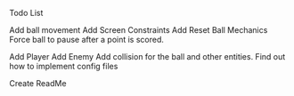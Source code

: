 Todo List

Add ball movement
Add Screen Constraints
Add Reset Ball Mechanics
Force ball to pause after a point is scored.

Add Player
Add Enemy
Add collision for the ball and other entities.
Find out how to implement config files

Create ReadMe


